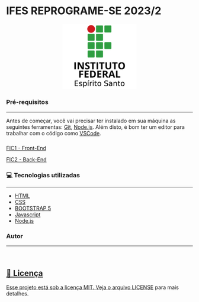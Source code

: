 # IFES REPROGRAME-SE 2023/2

<div align="center">
<img width="200" alt="Logo ifes" title="logo-ifes" src="img/logo.png" />
</div>

### Pré-requisitos

---

Antes de começar, você vai precisar ter instalado em sua máquina as seguintes ferramentas:
[Git](https://git-scm.com), [Node.js](https://nodejs.org/en/).
Além disto, é bom ter um editor para trabalhar com o código como [VSCode](https://code.visualstudio.com/).

<!-- ### 🎲 Rodando nosso Projeto

---

```bash
# Clone este repositório
$ git clone https://github.com/OctavioDelpupo/IFES-JAVASCRIPT-2023-2.git

# Acesse a pasta do projeto no terminal/cmd
$ cd IFES-JAVASCRIPT-2023-2

# Instale as dependências
$ npm install

# Acesse a pasta do projeto no terminal/cmd
$ cd .\Exercicios\JAVASCRIPT\

# Execute os exercícios
$ node [nome-do-exercício]

``` -->
<!--
📘 Acesso os exercício [aqui](/Exercicios/) -->

###

[FIC1 - Front-End](./FIC1%20-%20Front-End/)

[FIC2 - Back-End](./FIC2%20-%20Back-End/)

### 💻 Tecnologias utilizadas

---

- [HTML](https://developer.mozilla.org/pt-BR/docs/Web/HTML)
- [CSS](https://developer.mozilla.org/pt-BR/docs/Web/CSS)
- [BOOTSTRAP 5](https://getbootstrap.com/docs/5.3/getting-started/introduction/)
- [Javascript](https://developer.mozilla.org/pt-BR/docs/Web/JavaScript)
- [Node.js](https://nodejs.org/en/)

### Autor

---

<a href="https://OctavioDelpupo.github.io/">
 <img style="border-radius: 30;" src="https://octaviodelpupo.github.io/assets/images/octavio.jpg" width="100px;" alt=""/> 
 <br />

## 📕 Licença

Esse projeto está sob a licença MIT. Veja o arquivo [LICENSE](https://github.com/OctavioDelpupo/IFES-JAVASCRIPT-2023-2/blob/main/LICENSE) para mais detalhes.
